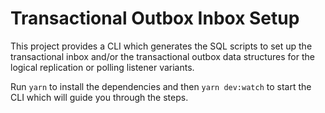 # Transactional Outbox Inbox Setup

This project provides a CLI which generates the SQL scripts to set up the
transactional inbox and/or the transactional outbox data structures for the
logical replication or polling listener variants.

Run `yarn` to install the dependencies and then `yarn dev:watch` to start the
CLI which will guide you through the steps.

